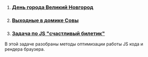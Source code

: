 1. ### [День города Великий Новгород](life/velikiy-novgorod)

1. ### [Выходные в домике Совы](life/priozersk/dom-sovi)

1. ### [Задача по JS "счастливый билетик"](js/lucky_ticket)
В этой задаче разобраны методы оптимизации работы JS кода и рендера браузера.
